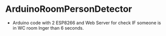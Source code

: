 # ArduinoRoomPersonDetector 
- Arduino code with 2 ESP8266 and Web Server for check IF someone is in WC room lnger than 6 seconds.


